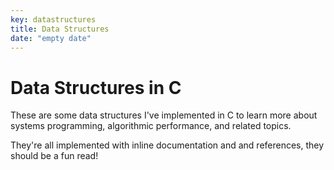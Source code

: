 ```yaml
---
key: datastructures
title: Data Structures
date: "empty date"
---
```


# Data Structures in C

These are some data structures I've implemented in C to learn more about
systems programming, algorithmic performance, and related topics.

They're all implemented with inline documentation and and references, they
should be a fun read!
